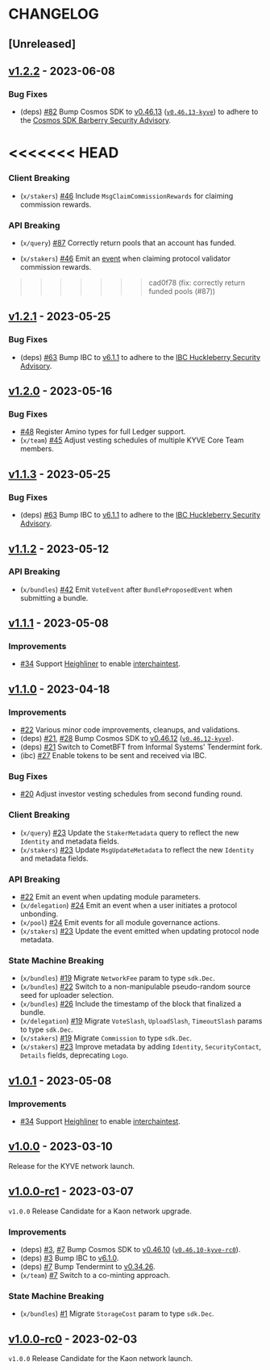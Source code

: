 <!--

"Features" for new features.
"Improvements" for changes in existing functionality.
"Deprecated" for soon-to-be removed features.
"Bug Fixes" for any bug fixes.
"Client Breaking" for breaking CLI commands and REST routes used by end-users.
"API Breaking" for breaking exported APIs used by developers building on SDK.
"State Machine Breaking" for any changes that result in a different AppState given same genesisState and txList.

-->

# CHANGELOG

## [Unreleased]

## [v1.2.2](https://github.com/KYVENetwork/chain/releases/tag/v1.2.2) - 2023-06-08

### Bug Fixes

- (deps) [#82](https://github.com/KYVENetwork/chain/pull/82) Bump Cosmos SDK to [v0.46.13](https://github.com/cosmos/cosmos-sdk/releases/tag/v0.46.13) ([`v0.46.13-kyve`](https://github.com/KYVENetwork/cosmos-sdk/releases/tag/v0.46.13-kyve)) to adhere to the [Cosmos SDK Barberry Security Advisory](https://forum.cosmos.network/t/cosmos-sdk-security-advisory-barberry).

<<<<<<< HEAD
=======
### Client Breaking

- (`x/stakers`) [#46](https://github.com/KYVENetwork/chain/pull/46) Include `MsgClaimCommissionRewards` for claiming commission rewards.

### API Breaking

- (`x/query`) [#87](https://github.com/KYVENetwork/chain/pull/87) Correctly return pools that an account has funded.
<!-- TODO: Switch this link to the release tag. -->
- (`x/stakers`) [#46](https://github.com/KYVENetwork/chain/pull/46) Emit an [event](https://github.com/KYVENetwork/chain/blob/main/x/stakers/spec/05_events.md#eventclaimcommissionrewards) when claiming protocol validator commission rewards.

>>>>>>> cad0f78 (fix: correctly return funded pools (#87))
## [v1.2.1](https://github.com/KYVENetwork/chain/releases/tag/v1.2.1) - 2023-05-25

### Bug Fixes

- (deps) [#63](https://github.com/KYVENetwork/chain/pull/63) Bump IBC to [v6.1.1](https://github.com/cosmos/ibc-go/releases/tag/v6.1.1) to adhere to the [IBC Huckleberry Security Advisory](https://forum.cosmos.network/t/ibc-security-advisory-huckleberry).

## [v1.2.0](https://github.com/KYVENetwork/chain/releases/tag/v1.2.0) - 2023-05-16

### Bug Fixes

- [#48](https://github.com/KYVENetwork/chain/pull/48) Register Amino types for full Ledger support.
- (`x/team`) [#45](https://github.com/KYVENetwork/chain/pull/45) Adjust vesting schedules of multiple KYVE Core Team members.

## [v1.1.3](https://github.com/KYVENetwork/chain/releases/tag/v1.1.3) - 2023-05-25

### Bug Fixes

- (deps) [#63](https://github.com/KYVENetwork/chain/pull/63) Bump IBC to [v6.1.1](https://github.com/cosmos/ibc-go/releases/tag/v6.1.1) to adhere to the [IBC Huckleberry Security Advisory](https://forum.cosmos.network/t/ibc-security-advisory-huckleberry).

## [v1.1.2](https://github.com/KYVENetwork/chain/releases/tag/v1.1.2) - 2023-05-12

### API Breaking

- (`x/bundles`) [#42](https://github.com/KYVENetwork/chain/pull/42) Emit `VoteEvent` after `BundleProposedEvent` when submitting a bundle.

## [v1.1.1](https://github.com/KYVENetwork/chain/releases/tag/v1.1.1) - 2023-05-08

### Improvements

- [#34](https://github.com/KYVENetwork/chain/pull/34) Support [Heighliner](https://github.com/strangelove-ventures/heighliner) to enable [interchaintest](https://github.com/strangelove-ventures/interchaintest).

## [v1.1.0](https://github.com/KYVENetwork/chain/releases/tag/v1.1.0) - 2023-04-18

### Improvements

- [#22](https://github.com/KYVENetwork/chain/pull/22) Various minor code improvements, cleanups, and validations.
- (deps) [#21](https://github.com/KYVENetwork/chain/pull/21), [#28](https://github.com/KYVENetwork/chain/pull/28) Bump Cosmos SDK to [v0.46.12](https://github.com/cosmos/cosmos-sdk/releases/tag/v0.46.12) ([`v0.46.12-kyve`](https://github.com/KYVENetwork/cosmos-sdk/releases/tag/v0.46.12-kyve)).
- (deps) [#21](https://github.com/KYVENetwork/chain/pull/21) Switch to CometBFT from Informal Systems' Tendermint fork.
- (ibc) [#27](https://github.com/KYVENetwork/chain/pull/27) Enable tokens to be sent and received via IBC.

### Bug Fixes

- [#20](https://github.com/KYVENetwork/chain/pull/20) Adjust investor vesting schedules from second funding round.

### Client Breaking

- (`x/query`) [#23](https://github.com/KYVENetwork/chain/pull/23) Update the `StakerMetadata` query to reflect the new `Identity` and metadata fields.
- (`x/stakers`) [#23](https://github.com/KYVENetwork/chain/pull/23) Update `MsgUpdateMetadata` to reflect the new `Identity` and metadata fields.

### API Breaking

- [#22](https://github.com/KYVENetwork/chain/pull/22) Emit an event when updating module parameters.
- (`x/delegation`) [#24](https://github.com/KYVENetwork/chain/pull/24) Emit an event when a user initiates a protocol unbonding.
- (`x/pool`) [#24](https://github.com/KYVENetwork/chain/pull/24) Emit events for all module governance actions.
- (`x/stakers`) [#23](https://github.com/KYVENetwork/chain/pull/23) Update the event emitted when updating protocol node metadata.

### State Machine Breaking

- (`x/bundles`) [#19](https://github.com/KYVENetwork/chain/pull/19) Migrate `NetworkFee` param to type `sdk.Dec`.
- (`x/bundles`) [#22](https://github.com/KYVENetwork/chain/pull/22) Switch to a non-manipulable pseudo-random source seed for uploader selection.
- (`x/bundles`) [#26](https://github.com/KYVENetwork/chain/pull/26) Include the timestamp of the block that finalized a bundle.
- (`x/delegation`) [#19](https://github.com/KYVENetwork/chain/pull/19) Migrate `VoteSlash`, `UploadSlash`, `TimeoutSlash` params to type `sdk.Dec`.
- (`x/stakers`) [#19](https://github.com/KYVENetwork/chain/pull/19) Migrate `Commission` to type `sdk.Dec`.
- (`x/stakers`) [#23](https://github.com/KYVENetwork/chain/pull/23) Improve metadata by adding `Identity`, `SecurityContact`, `Details` fields, deprecating `Logo`.

## [v1.0.1](https://github.com/KYVENetwork/chain/releases/tag/v1.0.1) - 2023-05-08

### Improvements

- [#34](https://github.com/KYVENetwork/chain/pull/34) Support [Heighliner](https://github.com/strangelove-ventures/heighliner) to enable [interchaintest](https://github.com/strangelove-ventures/interchaintest).

## [v1.0.0](https://github.com/KYVENetwork/chain/releases/tag/v1.0.0) - 2023-03-10

Release for the KYVE network launch.

## [v1.0.0-rc1](https://github.com/KYVENetwork/chain/releases/tag/v1.0.0-rc1) - 2023-03-07

`v1.0.0` Release Candidate for a Kaon network upgrade.

### Improvements

- (deps) [#3](https://github.com/KYVENetwork/chain/pull/3), [#7](https://github.com/KYVENetwork/chain/pull/7) Bump Cosmos SDK to [v0.46.10](https://github.com/cosmos/cosmos-sdk/releases/tag/v0.46.10) ([`v0.46.10-kyve-rc0`](https://github.com/KYVENetwork/cosmos-sdk/releases/tag/v0.46.10-kyve-rc0)).
- (deps) [#3](https://github.com/KYVENetwork/chain/pull/3) Bump IBC to [v6.1.0](https://github.com/cosmos/ibc-go/releases/tag/v6.1.0).
- (deps) [#7](https://github.com/KYVENetwork/chain/pull/7) Bump Tendermint to [v0.34.26](https://github.com/informalsystems/tendermint/releases/tag/v0.34.26).
- (`x/team`) [#7](https://github.com/KYVENetwork/chain/pull/7) Switch to a co-minting approach.

### State Machine Breaking

- (`x/bundles`) [#1](https://github.com/KYVENetwork/chain/pull/1) Migrate `StorageCost` param to type `sdk.Dec`.

## [v1.0.0-rc0](https://github.com/KYVENetwork/chain/releases/tag/v1.0.0-rc0) - 2023-02-03

`v1.0.0` Release Candidate for the Kaon network launch.
